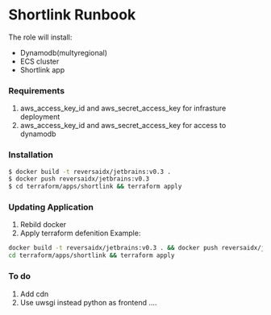 # Shortlink Runbook
The role will install:
  - Dynamodb(multyregional)
  - ECS cluster
  - Shortlink app
### Requirements
1. aws_access_key_id and aws_secret_access_key for infrasture deployment
2. aws_access_key_id and aws_secret_access_key for access to dynamodb

### Installation

```sh
$ docker build -t reversaidx/jetbrains:v0.3 .
$ docker push reversaidx/jetbrains:v0.3
$ cd terraform/apps/shortlink && terraform apply 

```

### Updating Application
1. Rebild docker 
2. Apply terraform defenition 
Example:
```sh
docker build -t reversaidx/jetbrains:v0.3 . && docker push reversaidx/jetbrains:v0.3
cd terraform/apps/shortlink && terraform apply 
```
### To do
1. Add cdn
2. Use uwsgi instead python as frontend
....